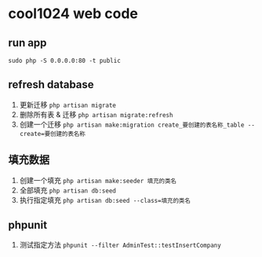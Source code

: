 # cool1024 web code

## run app
`sudo php -S 0.0.0.0:80 -t public`

## refresh database
1. 更新迁移
`php artisan migrate`
2. 删除所有表 & 迁移
`php artisan migrate:refresh`
3. 创建一个迁移
`php artisan make:migration create_要创建的表名称_table --create=要创建的表名称`

## 填充数据
1. 创建一个填充
`php artisan make:seeder 填充的类名`
2. 全部填充
`php artisan db:seed`
3. 执行指定填充
`php artisan db:seed --class=填充的类名`
## phpunit
1. 测试指定方法
`phpunit --filter AdminTest::testInsertCompany`
